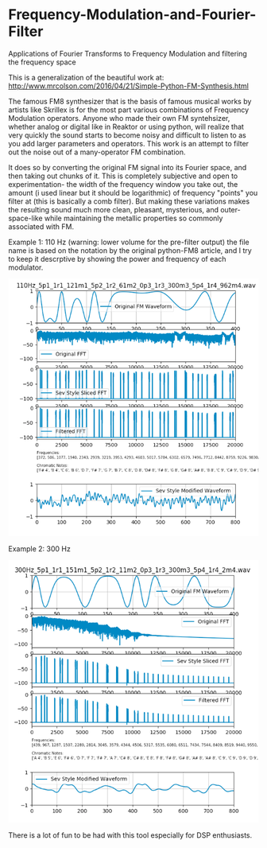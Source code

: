 # Frequency-Modulation-and-Fourier-Filter
Applications of Fourier Transforms to Frequency Modulation and filtering the frequency space 

This is a generalization of the beautiful work at:
http://www.mrcolson.com/2016/04/21/Simple-Python-FM-Synthesis.html

The famous FM8 synthesizer that is the basis of famous musical works by artists like Skrillex is for the most part various combinations of Frequency Modulation operators. Anyone who made their own FM syntehsizer, whether analog or digital like in Reaktor or using python, will realize that very quickly the sound starts to become noisy and difficult to listen to as you add larger parameters and operators. This work is an attempt to filter out the noise out of a many-operator FM combination. 

It does so by converting the original FM signal into its Fourier space, and then taking out chunks of it. This is completely subjective and open to experimentation- the width of the frequency window you take out, the amount (i used linear but it should be logarithmic) of frequency "points" you filter at (this is basically a comb filter). But making these variations makes the resulting sound much more clean, pleasant, mysterious, and outer-space-like while maintaining the metallic properties so commonly associated with FM. 

Example 1: 110 Hz (warning: lower volume for the pre-filter output) the file name is based on the notation by the original python-FM8 article, and I try to keep it descrptive by showing the power and frequency of each modulator. 

![alt tag](https://github.com/ConsciousMachines/Frequency-Modulation-and-Fourier-Filter/blob/master/ex1.png)

Example 2: 300 Hz

![alt tag](https://github.com/ConsciousMachines/Frequency-Modulation-and-Fourier-Filter/blob/master/ex2.png)

There is a lot of fun to be had with this tool especially for DSP enthusiasts. 
